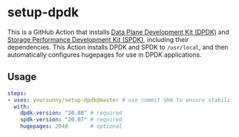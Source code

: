 # setup-dpdk

This is a GitHub Action that installs [Data Plane Development Kit (DPDK)](https://www.dpdk.org/) and [Storage Performance Development Kit (SPDK)](https://spdk.io/), including their dependencies.
This Action installs DPDK and SPDK to `/usr/local`, and then automatically configures hugepages for use in DPDK applications.

## Usage

```yaml
steps:
- uses: yoursunny/setup-dpdk@master # use commit SHA to ensure stability
  with:
    dpdk-version: "20.08" # required
    spdk-version: "20.07" # required
    hugepages: 2048       # optional
```
